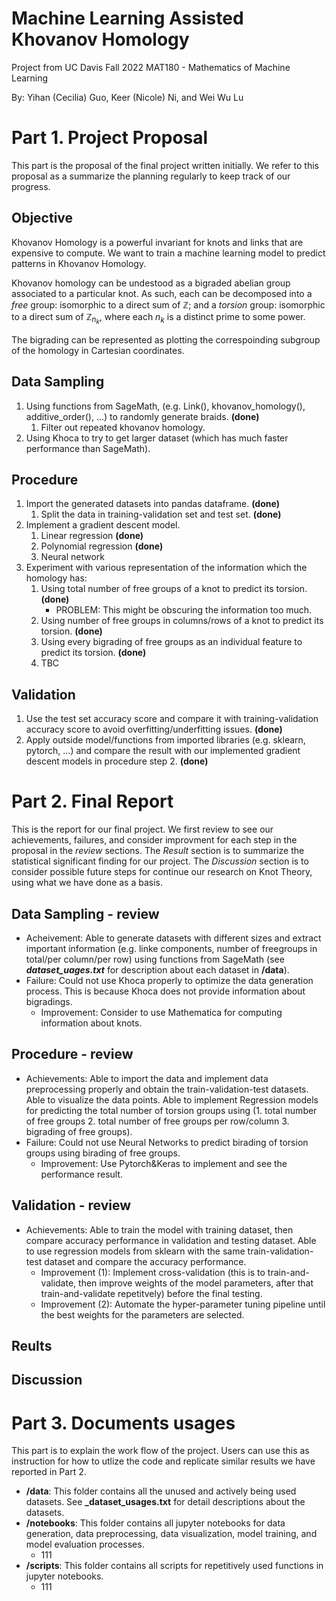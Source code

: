 # Machine Learning Assisted Khovanov Homology

Project from UC Davis Fall 2022 MAT180 - Mathematics of Machine Learning

By: Yihan (Cecilia) Guo, Keer (Nicole) Ni, and Wei Wu Lu

# Part 1. Project Proposal
This part is the proposal of the final project written initially. We refer to this proposal as a summarize the planning regularly to keep track of our progress.

## Objective

Khovanov Homology is a powerful invariant for knots and links that are expensive to compute. We want to train a machine learning model to predict patterns in Khovanov Homology. 

Khovanov homology can be undestood as a bigraded abelian group associated to a particular knot. As such, each can be decomposed into a *free* group: isomorphic to a direct sum of $\mathbb{Z}$; and a *torsion* group: isomorphic to a direct sum of $\mathbb{Z}_{n_k}$, where each $n_k$ is a distinct prime to some power. 

The bigrading can be represented as plotting the correspoinding subgroup of the homology in Cartesian coordinates.

## Data Sampling

1. Using functions from SageMath, (e.g. Link(), khovanov_homology(), additive_order(), ...) to randomly generate braids. **(done)**
    1. Filter out repeated khovanov homology.
2. Using Khoca to try to get larger dataset (which has much faster performance than SageMath).

## Procedure

1. Import the generated datasets into pandas dataframe. **(done)**
    1. Split the data in training-validation set and test set. **(done)**
2. Implement a gradient descent model.
    1. Linear regression **(done)**
    2. Polynomial regression **(done)**
    3. Neural network
3. Experiment with various representation of the information which the homology has:
    1. Using total number of free groups of a knot to predict its torsion. **(done)**
        - PROBLEM: This might be obscuring the information too much.
    2. Using number of free groups in columns/rows of a knot to predict its torsion. **(done)**
    3. Using every bigrading of free groups as an individual feature to predict its torsion. **(done)**
    4. TBC

## Validation

1. Use the test set accuracy score and compare it with training-validation accuracy score to avoid overfitting/underfitting issues. **(done)**
2. Apply outside model/functions from imported libraries (e.g. sklearn, pytorch, ...) and compare the result with our implemented gradient descent models in procedure step 2. **(done)**

# Part 2. Final Report
This is the report for our final project. We first review to see our achievements, failures, and consider improvment for each step in the proposal in the _review_ sections. The _Result_ section is to summarize the statistical significant finding for our project. The _Discussion_ section is to consider possible future steps for continue our research on Knot Theory, using what we have done as a basis. 

## Data Sampling - review
- Acheivement: Able to generate datasets with different sizes and extract important information (e.g. linke components, number of freegroups in total/per column/per row) using functions from SageMath (see **_dataset_uages.txt_** for description about each dataset in **/data**).
- Failure: Could not use Khoca properly to optimize the data generation process. This is because Khoca does not provide information about bigradings.
    - Improvement: Consider to use Mathematica for computing information about knots.

## Procedure - review
- Achievements: Able to import the data and implement data preprocessing properly and obtain the train-validation-test datasets. Able to visualize the data points. Able to implement Regression models for predicting the total number of torsion groups using (1. total number of free groups 2. total number of free groups per row/column 3. bigrading of free groups).
- Failure: Could not use Neural Networks to predict birading of torsion groups using birading of free groups.
    - Improvement: Use Pytorch&Keras to implement and see the performance result.

## Validation - review
- Achievements: Able to train the model with training dataset, then compare accuracy performance in validation and testing dataset. Able to use regression models from sklearn with the same train-validation-test dataset and compare the accuracy performance.
    - Improvement (1): Implement cross-validation (this is to train-and-validate, then improve weights of the model parameters, after that train-and-validate repetitvely) before the final testing. 
    - Improvement (2): Automate the hyper-parameter tuning pipeline until the best weights for the parameters are selected.

## Reults

## Discussion

# Part 3. Documents usages
This part is to explain the work flow of the project. Users can use this as instruction for how to utlize the code and replicate similar results we have reported in Part 2.

- **/data**: This folder contains all the unused and actively being used datasets. See **_dataset_usages.txt** for detail descriptions about the datasets.
- **/notebooks**: This folder contains all jupyter notebooks for data generation, data preprocessing, data visualization, model training, and model evaluation processes. 
    - 111
- **/scripts**: This folder contains all scripts for repetitively used functions in jupyter notebooks.
    - 111

